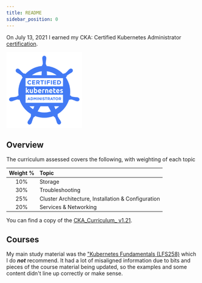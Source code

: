 ```yaml
---
title: README
sidebar_position: 0
---
```


On July 13, 2021 I earned my CKA: Certified Kubernetes Administrator [certification](https://www.credly.com/badges/ffeeb3bd-7506-4154-8730-943867fca56f/public_url).

<img src="/img/cka-certified-kubernetes-administrator.png" alt="CKA Badge" width="200"/>

## Overview

The curriculum assessed covers the following, with weighting of each topic

| Weight %   | Topic     |
|:------:|:-----------|
| 10%      | Storage |
| 30%      | Troubleshooting |
| 25%      | Cluster Architecture, Installation & Configuration |
| 20% | Services & Networking      |

You can find a copy of the [CKA_Curriculum_ v1.21](https://github.com/cncf/curriculum/blob/master/CKA_Curriculum_v1.22.pdf).

## Courses

My main study material was the ["Kubernetes Fundamentals (LFS258)](https://training.linuxfoundation.org/training/kubernetes-fundamentals/) which I do _**not**_ recommend. It had a lot of misaligned information due to bits and pieces of the course material being updated, so the examples and some content didn't line up correctly or make sense.
